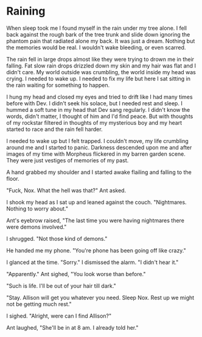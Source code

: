# Raining

When sleep took me I found myself in the rain under my tree alone.  I fell back against the rough bark of the tree trunk and slide down ignoring the phantom pain that radiated alone my back.  It was just a dream.  Nothing but the memories would be real.  I wouldn't wake bleeding, or even scarred.

The rain fell in large drops almost like they were trying to drown me in their falling.  Fat slow rain drops drizzled down my skin and my hair was flat and I didn't care.  My world outside was crumbling, the world inside my head was crying.  I needed to wake up.  I needed to fix my life but here I sat sitting in the rain waiting for something to happen.

I hung my head and closed my eyes and tried to drift like I had many times before with Dev.  I didn't seek his solace, but I needed rest and sleep.  I hummed a soft tune in my head that Dev sang regularly.  I didn't know the words, didn't matter, I thought of him and I'd find peace.  But with thoughts of my rockstar filtered in thoughts of my mysterious boy and my heart started to race and the rain fell harder.

I needed to wake up but I felt trapped.  I couldn't move, my life crumbling around me and I started to panic.  Darkness descended upon me and after images of my time with Morpheus flickered in my barren garden scene.  They were just vestiges of memories of my past.

A hand grabbed my shoulder and I started awake flailing and falling to the floor.

"Fuck, Nox.  What the hell was that?"  Ant asked.

I shook my head as I sat up and leaned against the couch.  "Nightmares.  Nothing to worry about."

Ant's eyebrow raised, "The last time you were having nightmares there were demons involved."

I shrugged.  "Not those kind of demons."

He handed me my phone.  "You're phone has been going off like crazy."

I glanced at the time.  "Sorry."  I dismissed the alarm.  "I didn't hear it."

"Apparently."  Ant sighed, "You look worse than before."

"Such is life.  I'll be out of your hair till dark."

"Stay.  Allison will get you whatever you need.  Sleep Nox.  Rest up we might not be getting much rest."

I sighed.  "Alright, were can I find Allison?"

Ant laughed, "She'll be in at 8 am.  I already told her."